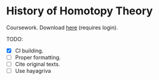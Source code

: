 # History of Homotopy Theory

Coursework. Download [here](https://github.com/Trebor-Huang/HomotopyHistory/actions) (requires login).

TODO:
- [X] CI building.
- [ ] Proper formatting.
- [ ] Cite original texts.
- [ ] Use hayagriva

